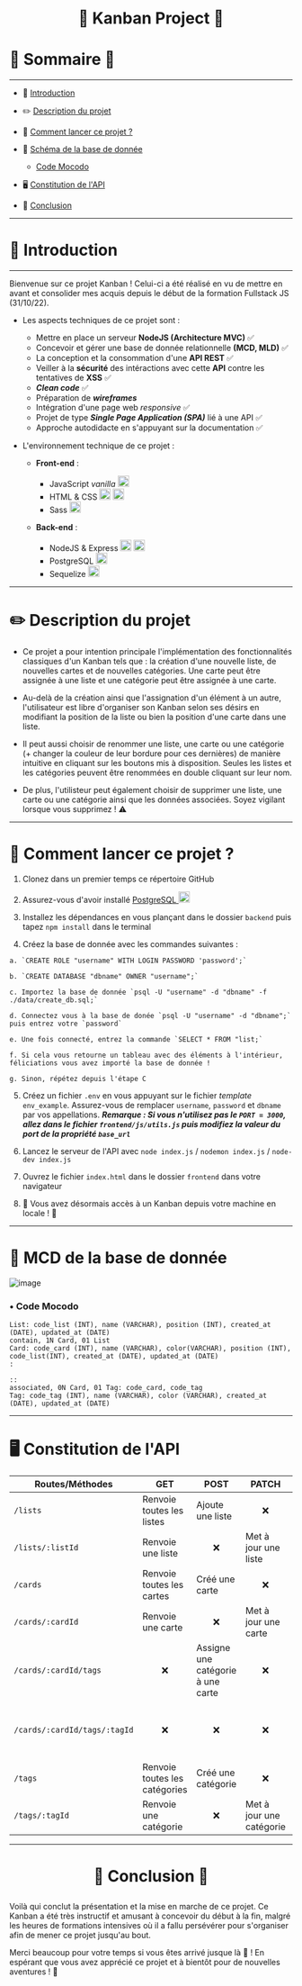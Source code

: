 # <p align=center> :tada:  Kanban Project :tada:  </p> 

# :memo: Sommaire :memo:
---

- :wave: [Introduction](#introduction)

- :pencil2: [Description du projet](#description)

- :rocket: [Comment lancer ce projet ?](#start)

- :art: [Schéma de la base de donnée](#mcd)
  - [Code Mocodo](#mocodo)
  
- :desktop_computer: [Constitution de l'API](#api) 

- :confetti_ball: [Conclusion](#conclusion)
---
# :wave: <a id="introduction"></a> Introduction
---

Bienvenue sur ce projet Kanban ! Celui-ci a été réalisé en vu de mettre en avant et consolider mes acquis depuis le début de la formation Fullstack JS (31/10/22).

- Les aspects techniques de ce projet sont :
  - Mettre en place un serveur **NodeJS (Architecture MVC)** :white_check_mark: 
  - Concevoir et gérer une base de donnée relationnelle **(MCD, MLD)** :white_check_mark: 
  - La conception et la consommation d'une **API REST** :white_check_mark: 
  - Veiller à la **sécurité** des intéractions avec cette **API** contre les tentatives de **XSS** :white_check_mark: 
  - **_Clean code_** :white_check_mark: 
  - Préparation de **_wireframes_**
  - Intégration d'une page web _responsive_ :white_check_mark: 
  - Projet de type **_Single Page Application (SPA)_** lié à une API :white_check_mark: 
  - Approche autodidacte en s'appuyant sur la documentation :white_check_mark: 
  
- L'environnement technique de ce projet :
  - **Front-end** :
    - JavaScript _vanilla_ <img src="https://user-images.githubusercontent.com/115977341/217671341-d883f8f0-29ce-456f-822c-84f60c101a2c.png" width="20px" height="20px">
    - HTML & CSS <img src="https://cdn-icons-png.flaticon.com/512/5968/5968267.png" width="20px" height="20px"> <img src="https://cdn-icons-png.flaticon.com/512/5968/5968242.png" width="20px" height="20px"> 
    - Sass <img src="https://cdn-icons-png.flaticon.com/512/919/919831.png" width="20px" height="20px">
   
   - **Back-end** :
   
      - NodeJS & Express <img src="https://cdn-icons-png.flaticon.com/512/919/919825.png" width="20px" height="20px"> <img src="https://user-images.githubusercontent.com/115977341/213268782-c620c3a9-f321-4e08-90bd-d545336be168.png" width="20px" height="20px">
      - PostgreSQL <img src="https://cdn-icons-png.flaticon.com/512/5968/5968342.png" width="20px" height="20px">
      - Sequelize <img src="https://sequelize.org/img/logo.svg" width="20px" height="20px">
      
-------
      
# :pencil2: <a id="description"></a> Description du projet

- Ce projet a pour intention principale l'implémentation des fonctionnalités classiques d'un Kanban tels que : la création d'une nouvelle liste, de nouvelles cartes et de nouvelles catégories. Une carte peut être assignée à une liste et une catégorie peut être assignée à une carte.

- Au-delà de la création ainsi que l'assignation d'un élément à un autre, l'utilisateur est libre d'organiser son Kanban selon ses désirs en modifiant la position de la liste ou bien la position d'une carte dans une liste.

- Il peut aussi choisir de renommer une liste, une carte ou une catégorie (+ changer la couleur de leur bordure pour ces dernières) de manière intuitive en cliquant sur les boutons mis à disposition. Seules les listes et les catégories peuvent être renommées en double cliquant sur leur nom.

- De plus, l'utilisteur peut également choisir de supprimer une liste, une carte ou une catégorie ainsi que les données associées. Soyez vigilant lorsque vous supprimez ! :warning:

-------------

# :rocket: <a id="start"></a> Comment lancer ce projet ?

  1) Clonez dans un premier temps ce répertoire GitHub
  
  2) Assurez-vous d'avoir installé <a href="https://www.postgresql.org/download/" target="_blank"> PostgreSQL </a> <img src="https://cdn-icons-png.flaticon.com/512/5968/5968342.png" width="20px" height="20px">
  3) Installez les dépendances en vous plançant dans le dossier `backend` puis tapez `npm install` dans le terminal
  4) Créez la base de donnée avec les commandes suivantes :
  
    a. `CREATE ROLE "username" WITH LOGIN PASSWORD 'password';`
    
    b. `CREATE DATABASE "dbname" OWNER "username";`
    
    c. Importez la base de donnée `psql -U "username" -d "dbname" -f ./data/create_db.sql;`
    
    d. Connectez vous à la base de donée `psql -U "username" -d "dbname";` puis entrez votre `password`
    
    e. Une fois connecté, entrez la commande `SELECT * FROM "list;`
    
    f. Si cela vous retourne un tableau avec des éléments à l'intérieur, féliciations vous avez importé la base de donnée !
    
    g. Sinon, répétez depuis l'étape C
    
  5) Créez un fichier `.env` en vous appuyant sur le fichier _template_ `env_example`. Assurez-vous de remplacer `username`, `password` et `dbname` par vos appellations. **_Remarque : Si vous n'utilisez pas le `PORT = 3000`, allez dans le fichier `frontend/js/utils.js` puis modifiez la valeur du port de la propriété `base_url`_**
  
  6) Lancez le serveur de l'API avec `node index.js` / `nodemon index.js` / `node-dev index.js`
  
  7) Ouvrez le fichier `index.html` dans le dossier `frontend` dans votre navigateur
  
  8) :tada: Vous avez désormais accès à un Kanban depuis votre machine en locale ! :tada:
  ---
  
# <a id="mcd"></a> :art: MCD de la base de donnée

![image](https://user-images.githubusercontent.com/115977341/217832465-f0dcf922-cc9d-4189-9238-d8f009d1c033.png)

### <a id="mocodo"></a> • Code Mocodo

```
List: code_list (INT), name (VARCHAR), position (INT), created_at (DATE), updated_at (DATE)
contain, 1N Card, 01 List
Card: code_card (INT), name (VARCHAR), color(VARCHAR), position (INT), code_list(INT), created_at (DATE), updated_at (DATE)
:

::
associated, 0N Card, 01 Tag: code_card, code_tag
Tag: code_tag (INT), name (VARCHAR), color (VARCHAR), created_at (DATE), updated_at (DATE)
```
---

# <a id="api"></a> :desktop_computer: Constitution de l'API
|  Routes/Méthodes | GET | POST | PATCH | PUT | DELETE |
|---|---|---|---|---|---|
| `/lists` | Renvoie toutes les listes   | Ajoute une liste | <p align="center">:x:</p> | <p align="center">:x:</p> | <p align="center">:x:</p> |
| `/lists/:listId` | Renvoie une liste  | <p align="center">:x:</p> | Met à jour une liste | <p align="center">:x:</p> | Supprime une liste |
| `/cards` | Renvoie toutes les cartes  | Créé une carte | <p align="center">:x:</p>  | <p align="center">:x:</p> | <p align="center">:x:</p> |
| `/cards/:cardId` | Renvoie une carte | <p align="center">:x:</p> | Met à jour une carte  | <p align="center">:x:</p> | Supprime une carte |
| `/cards/:cardId/tags`  | <p align="center">:x:</p> | Assigne une catégorie à une carte  | <p align="center">:x:</p> | <p align="center">:x:</p>  | <p align="center">:x:</p> |
| `/cards/:cardId/tags/:tagId`  | <p align="center">:x:</p> | <p align="center">:x:</p> | <p align="center">:x:</p> | <p align="center">:x:</p> | Retire une catégorie à une carte |
| `/tags`  | Renvoie toutes les catégories  | Créé une catégorie  | <p align="center">:x:</p>  | <p align="center">:x:</p> | <p align="center">:x:</p> |
| `/tags/:tagId` | Renvoie une catégorie | <p align="center">:x:</p> | Met à jour une catégorie | <p align="center">:x:</p> | Supprime une catégorie |

----
# <a id="conclusion"></a> <p align="center"> :confetti_ball: Conclusion :confetti_ball:  </p>

Voilà qui conclut la présentation et la mise en marche de ce projet. Ce Kanban a été très instructif et amusant à concevoir du début à la fin, malgré les heures de formations intensives où il a fallu persévérer pour s'organiser afin de mener ce projet jusqu'au bout. 

Merci beaucoup pour votre temps si vous êtes arrivé jusque là :muscle: ! En espérant que vous avez apprécié ce projet et à bientôt pour de nouvelles aventures ! :wave: 

